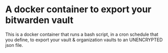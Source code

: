 # A docker container to export your bitwarden vault

This is a docker container that runs a bash script, in a cron schedule that you define, to export your vault & organization vaults to an UNENCRYPTED json file.
